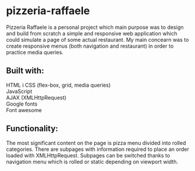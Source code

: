 # pizzeria-raffaele

Pizzeria Raffaele is a personal project which main purpose was to design and build from scratch a simple and responsive web application which could simulate a page of some actual restaurant. My main concearn was to create responsive menus (both navigation and restaurant) in order to practice media queries.

## Built with:
HTML i CSS (flex-box, grid, media queries)<br/>
JavaScript<br/>
AJAX (XMLHttpRequest)<br/>
Google fonts<br/>
Font awesome<br/>

## Functionality:
The most significant content on the page is pizza menu divided into rolled categories. There are subpages with information required to place an order loaded with XMLHttpRequest. Subpages can be switched thanks to navigation menu which is rolled or static depending on viewport width.
